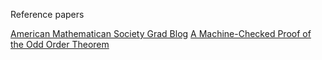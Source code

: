 Reference papers

[American Mathematican Society Grad Blog](https://blogs.ams.org/mathgradblog/2017/10/15/machine-checked-proof/)
[A Machine-Checked Proof of the Odd Order Theorem](http://repository.cmu.edu/cgi/viewcontent.cgi?article=1605&context=philosophy)


